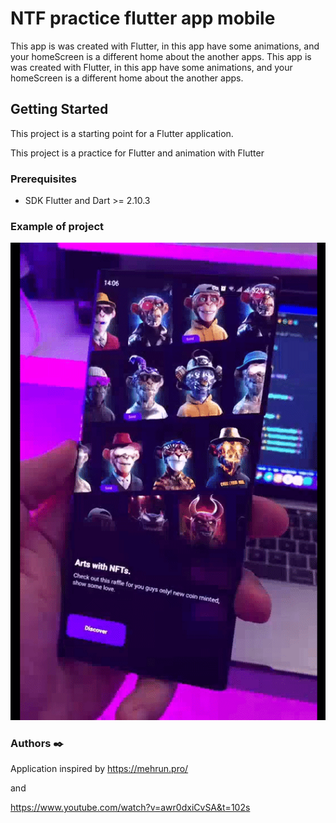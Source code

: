 # NTF practice flutter app mobile

This app is was created with Flutter, in this app have some animations, and your homeScreen is a different home about the another apps. This app is was created with Flutter, in this app have some animations, and your homeScreen is a different home about the another apps.

## Getting Started

This project is a starting point for a Flutter application.

This project is a practice for Flutter and animation with Flutter

### Prerequisites

- SDK Flutter and Dart >= 2.10.3

### Example of project

![image](https://github.com/ferchodeleon/nft_market/blob/master/video-to-gif-converter.gif)

### Authors ✒️

Application inspired by https://mehrun.pro/

and

https://www.youtube.com/watch?v=awr0dxiCvSA&t=102s
